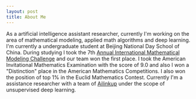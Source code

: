 ```yaml
---
layout: post
title: About Me
---
```


As a artificial intelligence assistant researcher, currently I'm working on the area of mathematical modeling, applied math algorithms and deep learning.
I'm currently a undergraduate student at Beijing National Day School of China. During studying I took the 7th [Annual International Mathematical Modeling Challenge](https://immchallenge.org/) and our team won the first place. I took the American Invitational Mathematics Examination with the score of 9.0 and also I won a "Distinction" place in the American Mathematics Competitions. I also won the position of top 1% in the Euclid Mathematics Contest.
Currently I'm a assistance researcher with a team of [Ailinkup](www.ailinkup.cn) under the scope of unsupervised deep learning.
